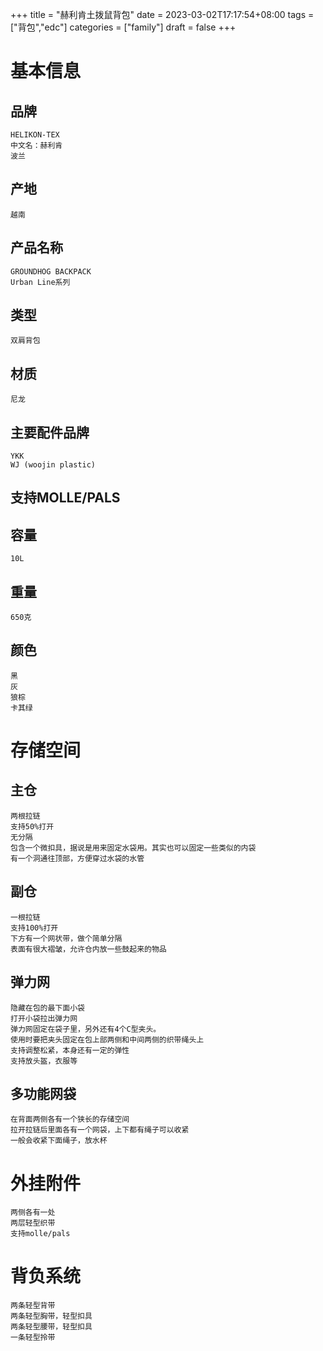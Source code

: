 +++
title = "赫利肯土拨鼠背包"
date = 2023-03-02T17:17:54+08:00
tags = ["背包","edc"]
categories = ["family"]
draft = false
+++

# 基本信息
## 品牌
    HELIKON-TEX
    中文名：赫利肯
    波兰
## 产地
    越南
## 产品名称
    GROUNDHOG BACKPACK
    Urban Line系列
## 类型
    双肩背包
## 材质
    尼龙
## 主要配件品牌
    YKK
    WJ (woojin plastic)
## 支持MOLLE/PALS
## 容量
    10L
## 重量
    650克
## 颜色
    黑
    灰
    狼棕
    卡其绿
# 存储空间
## 主仓
    两根拉链
    支持50%打开
    无分隔
    包含一个微扣具，据说是用来固定水袋用。其实也可以固定一些类似的内袋
    有一个洞通往顶部，方便穿过水袋的水管
## 副仓
    一根拉链
    支持100%打开
    下方有一个网状带，做个简单分隔
    表面有很大褶皱，允许仓内放一些鼓起来的物品
## 弹力网
    隐藏在包的最下面小袋
    打开小袋拉出弹力网
    弹力网固定在袋子里，另外还有4个C型夹头。
    使用时要把夹头固定在包上部两侧和中间两侧的织带绳头上
    支持调整松紧，本身还有一定的弹性
    支持放头盔，衣服等
## 多功能网袋
    在背面两侧各有一个狭长的存储空间
    拉开拉链后里面各有一个网袋，上下都有绳子可以收紧
    一般会收紧下面绳子，放水杯
# 外挂附件
    两侧各有一处
    两层轻型织带
    支持molle/pals
# 背负系统
    两条轻型背带
    两条轻型胸带，轻型扣具
    两条轻型腰带，轻型扣具
    一条轻型拎带